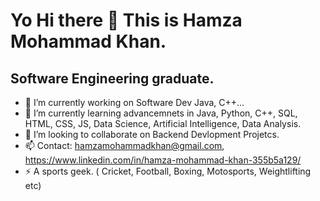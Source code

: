 # Yo Hi there 👋 This is Hamza Mohammad Khan.

## Software Engineering graduate.
- 🔭 I’m currently working on Software Dev Java, C++...
- 🌱 I’m currently learning advancemnets in Java, Python, C++, SQL, HTML, CSS, JS, Data Science, Artificial Intelligence, Data Analysis.
- 👯 I’m looking to collaborate on Backend Devlopment Projetcs.
- 📫 Contact: hamzamohammadkhan@gmail.com, https://www.linkedin.com/in/hamza-mohammad-khan-355b5a129/
- ⚡ A sports geek. ( Cricket, Football, Boxing, Motosports, Weightlifting etc)
